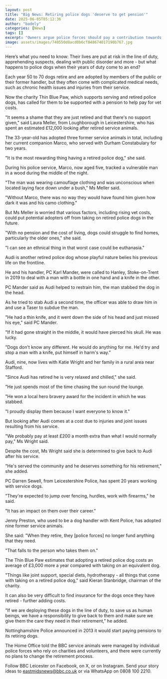 ```yaml
---
layout: post
title: "Big News: Retiring police dogs 'deserve to get pension'"
date: 2025-06-05T05:12:36
author: "badely"
categories: [News]
tags: []
excerpt: "Owners argue police forces should pay a contribution towards their former dogs' vet bills."
image: assets/images/740550d8acd0b6cf848674017190b767.jpg
---
```


Here’s what you need to know: Their lives are put at risk in the line of duty, apprehending suspects, dealing with public disorder and more - but what happens to police dogs when their years of duty come to an end?

Each year 50 to 70 dogs retire and are adopted by members of the public or their former handler, but they often come with complicated medical needs, such as chronic health issues and injuries from their service.

Now the charity Thin Blue Paw, which supports serving and retired police dogs, has called for them to be supported with a pension to help pay for vet costs.

"It seems a shame that they are just retired and that there's no support given," said Laura Meller, from Loughborough in Leicestershire, who has spent an estimated £12,000 looking after retired service animals.

The 33-year-old has adopted three former service animals in total, including her current companion Marco, who served with Durham Constabulary for two years.

"It is the most rewarding thing having a retired police dog," she said.

During his police service, Marco, now aged five, tracked a vulnerable man in a wood during the middle of the night.

"The man was wearing camouflage clothing and was unconscious when located laying face down under a bush," Ms Meller said.

"Without Marco, there was no way they would have found him given how dark it was and his camo clothing."

But Ms Meller is worried that various factors, including rising vet costs, could put potential adopters off from taking on retired police dogs in the future.

"With no pension and the cost of living, dogs could struggle to find homes, particularly the older ones," she said.

"I can see an ethnical thing in that worst case could be euthanasia."

Audi is another retired police dog whose playful nature belies his previous life on the frontline.

He and his handler, PC Karl Mander, were called to Hanley, Stoke-on-Trent in 2019 to deal with a man with a bottle in one hand and a knife in the other.

PC Mander said as Audi helped to restrain him, the man stabbed the dog in the head.

As he tried to stab Audi a second time, the officer was able to draw him in and use a Taser to subdue the man.

"He had a thin knife, and it went down the side of his head and just missed his eye," said PC Mander. 

"If it had gone straight in the middle, it would have pierced his skull. He was lucky.

"Dogs don't know any different. He would do anything for me. He'd try and stop a man with a knife, put himself in harm's way." 

Audi, nine, now lives with Katie Wright and her family in a rural area near Stafford.

"Since Audi has retired he is very relaxed and chilled," she said.

"He just spends most of the time chasing the sun round the lounge.

"He won a local hero bravery award for the incident in which he was stabbed. 

"I proudly display them because I want everyone to know it." 

But looking after Audi comes at a cost due to injuries and joint issues resulting from his service.

"We probably pay at least £200 a month extra than what I would normally pay," Ms Wright said.

Despite the cost, Ms Wright said she is determined to give back to Audi after his service. 

"He's served the community and he deserves something for his retirement," she added.

PC Darren Sewell, from Leicestershire Police, has spent 20 years working with service dogs.

"They're expected to jump over fencing, hurdles, work with firearms," he said.

"It has an impact on them over their career."

Jenny Preston, who used to be a dog handler with Kent Police, has adopted nine former service animals.

She said: "When they retire, they [police forces] no longer fund anything that they need.

"That falls to the person who takes them on."

The Thin Blue Paw estimates that adopting a retired police dog costs an average of £3,000 more a year compared with taking on an equivalent dog. 

"Things like joint support, special diets, hydrotherapy - all things that come with taking on a retired police dog," said Kieran Stanbridge, chairman of the charity. 

It can also be very difficult to find insurance for the dogs once they have retired - further adding costs. 

"If we are deploying these dogs in the line of duty, to save us as human beings, we have a responsibility to give back to them and make sure we give them the care they need in their retirement," he added.

Nottinghamshire Police announced in 2013 it would start paying pensions to its retiring dogs.

The Home Office told the BBC service animals were managed by individual police forces who rely on charities and volunteers, and there were currently no plans to change the retirement process.

Follow BBC Leicester on Facebook, on X, or on Instagram. Send your story ideas to eastmidsnews@bbc.co.uk or via WhatsApp on 0808 100 2210.

